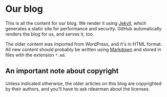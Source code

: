 # Our blog

This is all the content for our blog.  We render it using [Jekyll][], which
generates a static site for performance and security.  GitHub automatically
renders the blog for us, and serves it, too.

The older content was imported from WordPress, and it's in HTML format.
All new content should probably be written using [Markdown][] and stored in
files with the extension `*.md`.

## An important note about copyright

Unless indicated otherwise, the older articles on this blog are copyrighted
by their authors, and you'll have to ask rdearman about the licenses.

[Jekyll]: https://jekyllrb.com/
[Markdown]: https://daringfireball.net/projects/markdown/syntax

